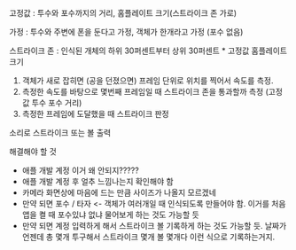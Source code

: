 고정값 : 투수와 포수까지의 거리, 홈플레이트 크기(스트라이크 존 가로)   

가정 : 투수와 주변에 폰을 둔다고 가정, 객체가 한개라고 가정 (포수 없음)   

스트라이크 존 : 인식된 개체의 하위 30퍼센트부터 상위 30퍼센트 * 고정값 홈플레이트 크기  

1. 객체가 새로 잡히면 (공을 던졌으면) 프레임 단위로 위치를 찍어서 속도를 측정.  
2. 측정한 속도를 바탕으로 몇번째 프레임일 때 스트라이크 존을 통과할까 측정 (고정값 투수 포수 거리)  
3. 측정한 프레임에 도달했을 때 스트라이크 판정  

소리로 스트라이크 또는 볼 출력


해결해야 할 것 
- 애플 개발 계정 이거 왜 안되지?????
- 애플 개발 계정 후 얼추 느낌나는지 확인해야 함
- 카메라 화면상에 마음에 드는 만큼 사이즈가 나올지 모르겠네
- 만약 되면 포수 / 타자 <- 객체가 여러개일 때 인식되도록 만들어야 함. 이거를 처음 앱을 켤 때 포수있냐 없냐 물어보게 하는 것도 가능할 듯
- 만약 되면 계정 입력하게 해서 스트라이크 볼 기록하게 하는 것도 가능할 듯. 날짜가 언젠데 총 몇개 투구해서 스트라이크 몇개 볼 몇개다 이런 식으로 기록하는거지.
